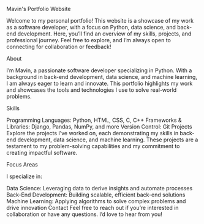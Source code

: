 Mavin's Portfolio Website

Welcome to my personal portfolio! This website is a showcase of my work as a software developer, with a focus on Python, data science, and back-end development. Here, you’ll find an overview of my skills, projects, and professional journey. Feel free to explore, and I’m always open to connecting for collaboration or feedback!

About

I’m Mavin, a passionate software developer specializing in Python. With a background in back-end development, data science, and machine learning, I am always eager to learn and innovate. This portfolio highlights my work and showcases the tools and technologies I use to solve real-world problems.

Skills

Programming Languages: Python, HTML, CSS, C, C++
Frameworks & Libraries: Django, Pandas, NumPy, and more
Version Control: Git
Projects
Explore the projects I’ve worked on, each demonstrating my skills in back-end development, data science, and machine learning. These projects are a testament to my problem-solving capabilities and my commitment to creating impactful software.

Focus Areas

I specialize in:

Data Science: Leveraging data to derive insights and automate processes
Back-End Development: Building scalable, efficient back-end solutions
Machine Learning: Applying algorithms to solve complex problems and drive innovation
Contact
Feel free to reach out if you’re interested in collaboration or have any questions. I’d love to hear from you!